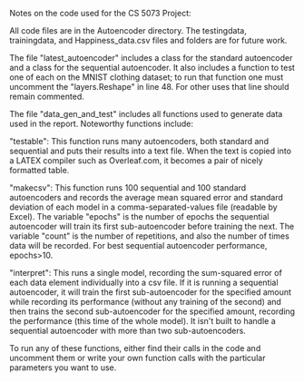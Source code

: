 Notes on the code used for the CS 5073 Project:

All code files are in the Autoencoder directory. The testingdata, trainingdata, and Happiness_data.csv files and folders are for future work.

The file "latest_autoencoder" includes a class for the standard autoencoder
and a class for the sequential autoencoder. It also includes a function to 
test one of each on the MNIST clothing dataset; to run that function one
must uncomment the "layers.Reshape" in line 48. For other uses that line
should remain commented.

The file "data_gen_and_test" includes all functions used to generate data
used in the report. Noteworthy functions include:

"testable": This function runs many autoencoders, both standard and
sequential and puts their results into a text file. When the text is copied
into a LATEX compiler such as Overleaf.com, it becomes a pair of nicely
formatted table.

"makecsv": This function runs 100 sequential and 100 standard autoencoders
and records the average mean squared error and standard deviation of each
model in a comma-separated-values file (readable by Excel). The variable
"epochs" is the number of epochs the sequential autoencoder will
train its first sub-autoencoder before training the next. The variable
"count" is the number of repetitions, and also the number of times data will
be recorded. For best sequential autoencoder performance, epochs>10.

"interpret": This runs a single model, recording the sum-squared error of
each data element individually into a csv file. If it is running a sequential
autoencoder, it will train the first sub-autoencoder for the specified amount
while recording its performance (without any training of the second) and then
trains the second sub-autoencoder for the specified amount, recording the
performance (this time of the whole model). It isn't built to handle a
sequential autoencoder with more than two sub-autoencoders.

To run any of these functions, either find their calls in the code and
uncomment them or write your own function calls with the particular
parameters you want to use.